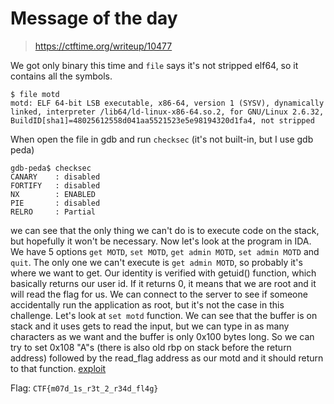 # Message of the day

> https://ctftime.org/writeup/10477

We got only binary this time and `file` says it's not stripped elf64, so it contains all the symbols.
```
$ file motd
motd: ELF 64-bit LSB executable, x86-64, version 1 (SYSV), dynamically linked, interpreter /lib64/ld-linux-x86-64.so.2, for GNU/Linux 2.6.32, BuildID[sha1]=48025612558d041aa5521523e5e98194320d1fa4, not stripped
```
When open the file in gdb and run `checksec` (it's not built-in, but I use gdb peda)
```
gdb-peda$ checksec
CANARY    : disabled
FORTIFY   : disabled
NX        : ENABLED
PIE       : disabled
RELRO     : Partial
```
we can see that the only thing we can't do is to execute code on the stack, but hopefully it won't be necessary.
Now let's look at the program in IDA. We have 5 options `get MOTD`, `set MOTD`, `get admin MOTD`, `set admin MOTD` and `quit`.
The only one we can't execute is `get admin MOTD`, so probably it's where we want to get. Our identity is verified with getuid() function, which basically returns our user id.
If it returns 0, it means that we are root and it will read the flag for us. We can connect to the server to see if someone accidentally run the application as root, but it's not the case in this challenge.
Let's look at `set motd` function. We can see that the buffer is on stack and it uses gets to read the input, but we can type in as many characters as we want and the buffer is only 0x100 bytes long.
So we can try to set 0x108 "A"s (there is also old rbp on stack before the return address) followed by the read_flag address as our motd and it should return to that function.
[exploit](exploit.py)

Flag: `CTF{m07d_1s_r3t_2_r34d_fl4g}`
